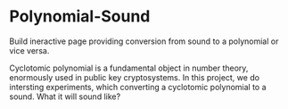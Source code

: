 # Polynomial-Sound

Build ineractive page providing conversion from sound to a polynomial or vice versa.

Cyclotomic polynomial is a fundamental object in number theory, enormously used in public key cryptosystems. In this project, we do intersting experiments, which converting a cyclotomic polynomial to a sound. What it will sound like?
